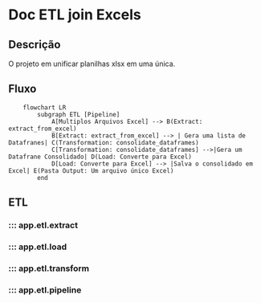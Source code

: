 # Doc ETL join Excels

## Descrição

O projeto em unificar planilhas xlsx em uma única.

## Fluxo

```mermaid
    flowchart LR
        subgraph ETL [Pipeline]
            A[Multiplos Arquivos Excel] --> B(Extract: extract_from_excel)
            B[Extract: extract_from_excel] --> | Gera uma lista de Datafranes| C(Transformation: consolidate_dataframes)
            C[Transformation: consolidate_dataframes] -->|Gera um Datafrane Consolidado| D(Load: Converte para Excel)
            D[Load: Converte para Excel] --> |Salva o consolidado em Excel| E(Pasta Output: Um arquivo único Excel)
        end
```


## ETL

### ::: app.etl.extract

### ::: app.etl.load

### ::: app.etl.transform

### ::: app.etl.pipeline
